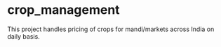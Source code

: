 # crop_management
This project handles pricing of crops for mandi/markets across India on daily basis.
